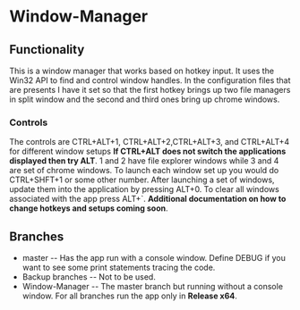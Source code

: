 # Window-Manager
## Functionality
This is a window manager that works based on hotkey input. It uses the Win32 API to find and control window handles. In the configuration files that are presents I have it set so that the first hotkey brings up two file managers in split window and the second and third ones bring up chrome windows.

### Controls
The controls are CTRL+ALT+1, CTRL+ALT+2,CTRL+ALT+3, and CTRL+ALT+4 for different window setups **If CTRL+ALT does not switch the applications displayed then try ALT**. 1 and 2 have file explorer windows while 3 and 4 are set of chrome windows. 
To launch each window set up you would do CTRL+SHFT+1 or some other number. After launching a set of windows, update them into the application by pressing ALT+0.
To clear all windows associated with the app press ALT+`. **Additional documentation on how to change hotkeys and setups coming soon**.

## Branches 
* master -- Has the app run with a console window. Define DEBUG if you want to see some print statements tracing the code.
* Backup branches -- Not to be used.
* Window-Manager -- The master branch but running without a console window. 
For all branches run the app only in **Release x64**.

